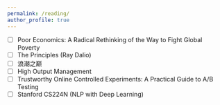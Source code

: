 ```yaml
---
permalink: /reading/
author_profile: true
---
```


- [ ] Poor Economics: A Radical Rethinking of the Way to Fight Global Poverty 
- [ ] The Principles (Ray Dalio)
- [ ] 浪潮之巅
- [ ] High Output Management 
- [ ] Trustworthy Online Controlled Experiments: A Practical Guide to A/B Testing 
- [ ] Stanford CS224N (NLP with Deep Learning)
